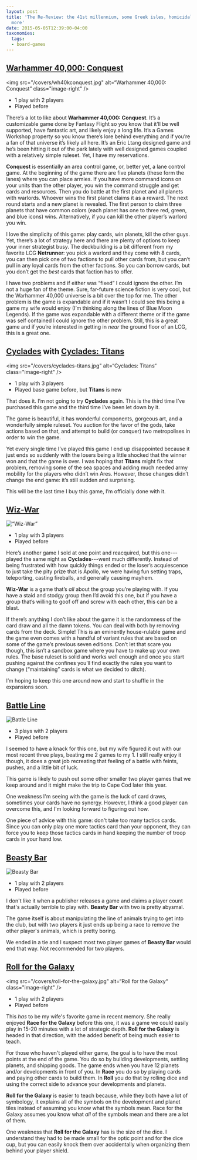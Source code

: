 ```yaml
---
layout: post
title: 'The Re-Review: the 41st millennium, some Greek isles, homicidal wizards, and
  more'
date: 2015-05-05T12:39:00-04:00
taxonomies:
  tags:
  - board-games
---
```

## [Warhammer 40,000: Conquest](https://boardgamegeek.com/boardgame/156776/warhammer-40000-conquest)

<img src="/covers/wh40kconquest.jpg" alt=“Warhammer 40,000: Conquest” class="image-right" />

- 1 play with 2 players
- Played before

There’s a lot to like about **Warhammer 40,000: Conquest**. It’s a customizable game done by Fantasy Flight so you know that it’ll be well supported, have fantastic art, and likely enjoy a long life. It’s a Games Workshop property so you know there’s lore behind everything and if you’re a fan of that universe it’s likely all here. It’s an Eric Ltang designed game and he’s been hitting it out of the park lately with well designed games coupled with a relatively simple ruleset. Yet, I have my reservations.

**Conquest** is essentially an area control game, or, better yet, a lane control game. At the beginning of the game there are five planets (these form the lanes) where you can place armies. If you have more command icons on your units than the other player, you win the command struggle and get cards and resources. Then you do battle at the first planet and all planets with warlords. Whoever wins the first planet claims it as a reward. The next round starts and a new planet is revealed. The first person to claim three planets that have common colors (each planet has one to three red, green, and blue icons) wins. Alternatively, if you can kill the other player’s warlord you win.

I love the simplicity of this game: play cards, win planets, kill the other guys. Yet, there’s a lot of strategy here and there are plenty of options to keep your inner strategist busy. The deckbuilding is a bit different from my favorite LCG **Netrunner**: you pick a warlord and they come with 8 cards, you can then pick one of two factions to pull other cards from, but you can’t pull in any loyal cards from the other factions. So you can borrow cards, but you don’t get the *best* cards that faction has to offer.

I have two problems and if either was “fixed” I could ignore the other. I’m not a huge fan of the theme. Sure, far-future science fiction is very cool, but the Warhammer 40,000 universe is a bit over the top for me. The other problem is the game is expandable and if it wasn’t I could see this being a game my wife would enjoy (I’m thinking along the lines of Blue Moon Legends). If the game was expandable with a different theme or if the game was self contained I could ignore the other problem. Still, this is a great game and if you’re interested in getting in *near* the ground floor of an LCG, this is a great one.

## [Cyclades](https://boardgamegeek.com/boardgame/54998/cyclades) with [Cyclades: Titans](https://boardgamegeek.com/boardgameexpansion/155820/cyclades-titans)

<img src="/covers/cyclades-titans.jpg" alt=“Cyclades: Titans“ class="image-right" />

- 1 play with 3 players
- Played base game before, but **Titans** is new

That does it. I’m not going to try **Cyclades** again. This is the third time I’ve purchased this game and the third time I’ve been let down by it.

The game is beautiful, it has wonderful components, gorgeous art, and a wonderfully simple ruleset. You auction for the favor of the gods, take actions based on that, and attempt to build (or conquer) two metropolises in order to win the game.

Yet every single time I’ve played this game I end up disappointed because it just ends so suddenly with the losers being a little shocked that the winner won and that the game is over. I was hoping that **Titans** might fix that problem, removing some of the sea spaces and adding much needed army mobility for the players who didn’t win Ares. However, those changes didn’t change the end game: it’s still sudden and surprising.

This will be the last time I buy this game, I’m officially done with it.

## [Wiz-War](https://boardgamegeek.com/boardgame/104710/wiz-war-eighth-edition)

<img src="/covers/wiz-war.jpg" alt=“Wiz-War” class="image-right" />

- 1 play with 3 players
- Played before

Here’s another game I sold at one point and reacquired, but this one---played the same night as **Cyclades**---went much differently. Instead of being frustrated with how quickly things ended or the loser’s acquiescence to just take the pity prize that is Apollo, we were having fun setting traps, teleporting, casting fireballs, and generally causing mayhem.

**Wiz-War** is a game that’s *all* about the group you’re playing with. If you have a staid and stodgy group then I’d avoid this one, but if you have a group that’s willing to goof off and screw with each other, this can be a blast.

If there’s anything I don’t like about the game it is the randomness of the card draw and all the damn tokens. You can deal with both by removing cards from the deck. Simple! This is an eminently house-rulable game and the game even comes with a handful of variant rules that are based on some of the game’s previous seven editions. Don’t let that scare you though, this isn’t a sandbox game where you have to make up your own rules. The base ruleset is solid and works well enough and once you start pushing against the confines you’ll find exactly the rules you want to change (“maintaining” cards is what we decided to ditch).

I’m hoping to keep this one around now and start to shuffle in the expansions soon.

## [Battle Line](https://boardgamegeek.com/boardgame/760/battle-line)

![Battle Line](/covers/battle-line.jpg)

- 3 plays with 2 players
- Played before

I seemed to have a knack for this one, but my wife figured it out with our most recent three plays, beating me 2 games to my 1. I still really enjoy it though, it does a great job recreating that feeling of a battle with feints, pushes, and a little bit of luck.

This game is likely to push out some other smaller two player games that we keep around and it might make the trip to Cape Cod later this year.

One weakness I'm seeing with the game is the luck of card draws, sometimes your cards have no synergy. However, I think a good player can overcome this, and I'm looking forward to figuring out how.

One piece of advice with this game: don't take too many tactics cards. Since you can only play one more tactics card than your opponent, they can force you to keep those tactics cards in hand keeping the number of troop cards in your hand low.

## [Beasty Bar](https://boardgamegeek.com/boardgame/165950/beasty-bar)

![Beasty Bar](/covers/beasty-bar.jpg)

- 1 play with 2 players
- Played before

I don't like it when a publisher releases a game and claims a player count that's actually terrible to play with. **Beasty Bar** with two is pretty abysmal.

The game itself is about manipulating the line of animals trying to get into the club, but with two players it just ends up being a race to remove the other player's animals, which is pretty boring.

We ended in a tie and I suspect most two player games of **Beasty Bar** would end that way. Not recommended for two players.

## [Roll for the Galaxy](https://boardgamegeek.com/boardgame/132531/roll-galaxy)

<img src="/covers/roll-for-the-galaxy.jpg" alt=“Roll for the Galaxy“ class="image-right" />

- 1 play with 2 players
- Played before

This *has* to be my wife's favorite game in recent memory. She really enjoyed **Race for the Galaxy** before this one, it was a game we could easily play in 15-20 minutes with a lot of strategic depth. **Roll for the Galaxy** is headed in that direction, with the added benefit of being much easier to teach.

For those who haven't played either game, the goal is to have the most points at the end of the game. You do so by building developments, settling planets, and shipping goods. The game ends when you have 12 planets and/or developments in front of you. In **Race** you do so by playing cards and paying other cards to build them. In **Roll** you do that by rolling dice and using the correct side to advance your developments and planets.

**Roll for the Galaxy** is easier to teach because, while they both have a lot of symbology, it explains all of the symbols on the development and planet tiles instead of assuming you know what the symbols mean. Race for the Galaxy assumes you know what *all* of the symbols mean and there are a lot of them.

One weakness that **Roll for the Galaxy** has is the size of the dice. I understand they had to be made small for the optic point and for the dice cup, but you can easily knock them over accidentally when organizing them behind your player shield.
